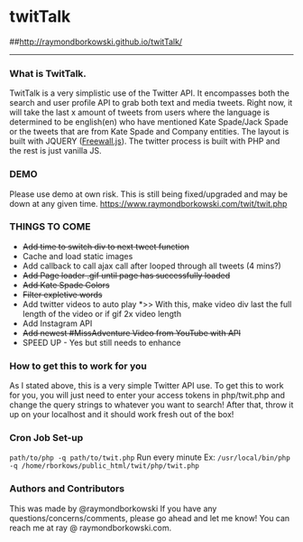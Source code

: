 # twitTalk
##http://raymondborkowski.github.io/twitTalk/
***
### What is TwitTalk.
TwitTalk is a very simplistic use of the Twitter API. It encompasses both the search and user profile API to grab both text and media tweets. Right now, it will take the last x amount of tweets from users where the language is determined to be english(en) who have mentioned Kate Spade/Jack Spade or the tweets that are from Kate Spade and Company entities. The layout is built with JQUERY ([Freewall.js](http://vnjs.net/www/project/freewall/)). The twitter process is built with PHP and the rest is just vanilla JS.

### DEMO
Please use demo at own risk. This is still being fixed/upgraded and may be down at any given time.
https://www.raymondborkowski.com/twit/twit.php

### THINGS TO COME
* ~~Add time to switch div to next tweet function~~
* Cache and load static images
* Add callback to call ajax call after looped through all tweets (4 mins?)
* ~~Add Page loader .gif until page has successfully loaded~~
* ~~Add Kate Spade Colors~~
* ~~Filter expletive words~~
* Add twitter videos to auto play
*>>  With this, make video div last the full length of the video or if gif 2x video length
* Add Instagram API
* ~~Add newest #MissAdventure Video from YouTube with API~~
* SPEED UP - Yes but still needs to enhance

### How to get this to work for you
As I stated above, this is a very simple Twitter API use. To get this to work for you, you will just need to enter your access tokens in php/twit.php and change the query strings to whatever you want to search! After that, throw it up on your localhost and it should work fresh out of the box!

### Cron Job Set-up
`path/to/php -q path/to/twit.php`
Run every minute
Ex: `/usr/local/bin/php -q /home/rborkows/public_html/twit/php/twit.php`

### Authors and Contributors
This was made by @raymondborkowski If you have any questions/concerns/comments, please go ahead and let me know! You can reach me at ray @ raymondborkowski.com. 
